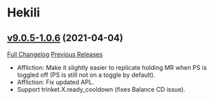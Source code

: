 # Hekili

## [v9.0.5-1.0.6](https://github.com/Hekili/hekili/tree/v9.0.5-1.0.6) (2021-04-04)
[Full Changelog](https://github.com/Hekili/hekili/compare/v9.0.5-1.0.5...v9.0.5-1.0.6) [Previous Releases](https://github.com/Hekili/hekili/releases)

- Affliction:  Make it slightly easier to replicate holding MR when PS is toggled off (PS is still not on a toggle by default).  
- Affliction:  Fix updated APL.  
- Support trinket.X.ready\_cooldown (fixes Balance CD issue).  
